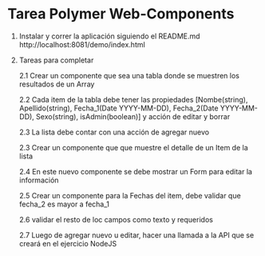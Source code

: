 # Tarea Polymer Web-Components

1.  Instalar y correr la aplicación siguiendo el README.md http://localhost:8081/demo/index.html

2.  Tareas para completar

    2.1 Crear un componente que sea una tabla donde se muestren los resultados de un Array
    
    2.2 Cada item de la tabla debe tener las propiedades [Nombe(string), Apellido(string), Fecha_1(Date YYYY-MM-DD), Fecha_2(Date YYYY-MM-DD), Sexo(string), isAdmin(boolean)] y acción de editar y borrar
    
    2.3 La lista debe contar con una acción de agregar nuevo
    
    2.3 Crear un componente que que muestre el detalle de un Item de la lista
    
    2.4 En este nuevo componente se debe mostrar un Form para editar la información
    
    2.5 Crear un componente para la Fechas del item, debe validar que fecha_2 es mayor a fecha_1
     
    2.6 validar el resto de loc campos como texto y requeridos
    
    2.7 Luego de agregar nuevo u editar, hacer una llamada a la API que se creará en el ejercicio NodeJS
    
    